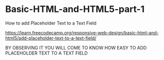 # Basic-HTML-and-HTML5-part-1
How to add Placeholder Text to a Text Field 


https://learn.freecodecamp.org/responsive-web-design/basic-html-and-html5/add-placeholder-text-to-a-text-field/

BY OBSERVING IT YOU WILL COME TO KNOW HOW EASY TO ADD PLACEHOLDER TEXT TO A TEXT FIELD
